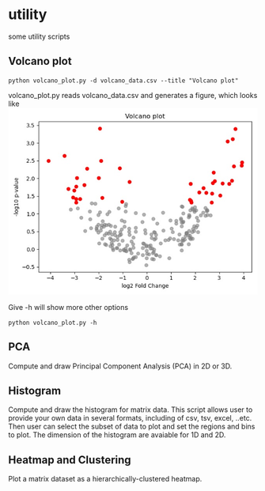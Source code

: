# utility
some utility scripts


## Volcano plot

```Shell
python volcano_plot.py -d volcano_data.csv --title "Volcano plot"
```
volcano_plot.py reads volcano_data.csv and generates a figure, which looks like
<img src="https://github.com/chpngyu/utility/blob/main/volcano_plot.jpg">

Give -h will show more other options
```Shell
python volcano_plot.py -h
```


## PCA

Compute and draw Principal Component Analysis (PCA) in 2D or 3D. 


## Histogram

Compute and draw the histogram for matrix data. This script allows user to provide your own data in several formats, including of csv, tsv, excel, ..etc.
Then user can select the subset of data to plot and set the regions and bins to plot. The dimension of the histogram are avaiable for 1D and 2D.

## Heatmap and Clustering

Plot a matrix dataset as a hierarchically-clustered heatmap.

